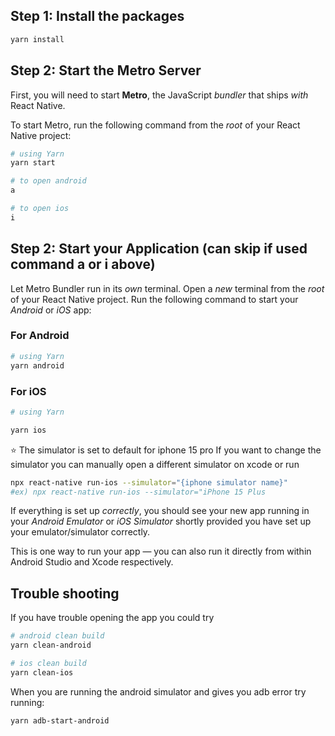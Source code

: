 ## Step 1: Install the packages

```bash
yarn install
```

## Step 2: Start the Metro Server

First, you will need to start **Metro**, the JavaScript _bundler_ that ships _with_ React Native.

To start Metro, run the following command from the _root_ of your React Native project:

```bash
# using Yarn
yarn start

# to open android
a

# to open ios
i

```

## Step 2: Start your Application (can skip if used command a or i above)

Let Metro Bundler run in its _own_ terminal. Open a _new_ terminal from the _root_ of your React Native project. Run the following command to start your _Android_ or _iOS_ app:

### For Android

```bash
# using Yarn
yarn android
```

### For iOS

```bash
# using Yarn

yarn ios
```

⭐ The simulator is set to default for iphone 15 pro
If you want to change the simulator you can manually open a different simulator on xcode or run

```bash
npx react-native run-ios --simulator="{iphone simulator name}"
#ex) npx react-native run-ios --simulator="iPhone 15 Plus
```

If everything is set up _correctly_, you should see your new app running in your _Android Emulator_ or _iOS Simulator_ shortly provided you have set up your emulator/simulator correctly.

This is one way to run your app — you can also run it directly from within Android Studio and Xcode respectively.

## Trouble shooting

If you have trouble opening the app you could try 

```bash
# android clean build
yarn clean-android

# ios clean build
yarn clean-ios
```

When you are running the android simulator and gives you adb error try running:
```bash
yarn adb-start-android
```
